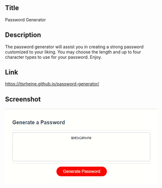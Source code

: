 ## Title
Password Generator

## Description
The password generator will assist you in creating a strong password customized to your liking.
You may choose the length and up to four character types to use for your password.
Enjoy.

## Link
https://itsrheine.github.io/password-generator/

## Screenshot
![Screenshot](Develop/assets/passGen.png)

